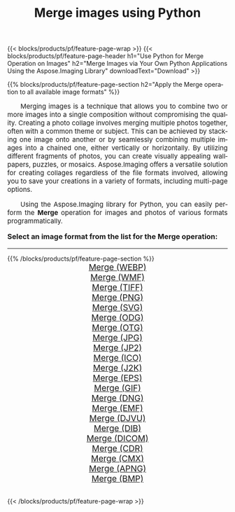 ﻿---
title: Merge images using Python 
weight: 3920
url: /python-net/merge/ 
lang: en
langdirlevel: 2
locales: zh-hans,ja,it,ru,de,es,fr,nl,id,lt,pl,pt,vi,tr,ko,zh-hant,ar,hi,th,sv,cs,uk,he
description: Applying Aspose.Imaging library to Merge images and photos using your own Python applications and server APIs.
---

{{< blocks/products/pf/feature-page-wrap >}}
{{< blocks/products/pf/feature-page-header h1="Use Python for Merge Operation on Images" h2="Merge Images via Your Own Python Applications Using the Aspose.Imaging Library" downloadText="Download" >}}


{{% blocks/products/pf/feature-page-section  h2="Apply the Merge operation to all available image formats" %}}
<p align="justify" style="text-indent:2em;font-size:15px;">
Merging images is a technique that allows you to combine two or more images into a single composition without compromising the quality. Creating a photo collage involves merging multiple photos together, often with a common theme or subject. This can be achieved by stacking one image onto another or by seamlessly combining multiple images into a chained one, either vertically or horizontally. By utilizing different fragments of photos, you can create visually appealing wallpapers, puzzles, or mosaics. Aspose.Imaging offers a versatile solution for creating collages regardless of the file formats involved, allowing you to save your creations in a variety of formats, including multi-page options.
</p>
<p align="justify" style="text-indent:2em;font-size:15px;">
Using the Aspose.Imaging library for Python, you can easily perform the <b>Merge</b> operation for images and photos of various formats programmatically.
</p>
<h3 style="margin-top:16px;">
Select an image format from the list for the Merge operation:
</h3>
<hr/>
{{% /blocks/products/pf/feature-page-section %}}
<div class="container-fluid productfamilypage bg-gray">
    <div class="convertypes bg-gray agp-content section">
        <div class="container">
		<div class="row other-converters" style="gap: 10px;font-size: 19px;text-align:center;">
		    <div class='col-md-3 other-converter remove-lp remove-rp'><a href="/imaging/python-net/merge/webp/" style="padding:15px;">Merge (WEBP)</a></div><div class='col-md-3 other-converter remove-lp remove-rp'><a href="/imaging/python-net/merge/wmf/" style="padding:15px;">Merge (WMF)</a></div><div class='col-md-3 other-converter remove-lp remove-rp'><a href="/imaging/python-net/merge/tiff/" style="padding:15px;">Merge (TIFF)</a></div><div class='col-md-3 other-converter remove-lp remove-rp'><a href="/imaging/python-net/merge/png/" style="padding:15px;">Merge (PNG)</a></div><div class='col-md-3 other-converter remove-lp remove-rp'><a href="/imaging/python-net/merge/svg/" style="padding:15px;">Merge (SVG)</a></div><div class='col-md-3 other-converter remove-lp remove-rp'><a href="/imaging/python-net/merge/odg/" style="padding:15px;">Merge (ODG)</a></div><div class='col-md-3 other-converter remove-lp remove-rp'><a href="/imaging/python-net/merge/otg/" style="padding:15px;">Merge (OTG)</a></div><div class='col-md-3 other-converter remove-lp remove-rp'><a href="/imaging/python-net/merge/jpg/" style="padding:15px;">Merge (JPG)</a></div><div class='col-md-3 other-converter remove-lp remove-rp'><a href="/imaging/python-net/merge/jp2/" style="padding:15px;">Merge (JP2)</a></div><div class='col-md-3 other-converter remove-lp remove-rp'><a href="/imaging/python-net/merge/ico/" style="padding:15px;">Merge (ICO)</a></div><div class='col-md-3 other-converter remove-lp remove-rp'><a href="/imaging/python-net/merge/j2k/" style="padding:15px;">Merge (J2K)</a></div><div class='col-md-3 other-converter remove-lp remove-rp'><a href="/imaging/python-net/merge/eps/" style="padding:15px;">Merge (EPS)</a></div><div class='col-md-3 other-converter remove-lp remove-rp'><a href="/imaging/python-net/merge/gif/" style="padding:15px;">Merge (GIF)</a></div><div class='col-md-3 other-converter remove-lp remove-rp'><a href="/imaging/python-net/merge/dng/" style="padding:15px;">Merge (DNG)</a></div><div class='col-md-3 other-converter remove-lp remove-rp'><a href="/imaging/python-net/merge/emf/" style="padding:15px;">Merge (EMF)</a></div><div class='col-md-3 other-converter remove-lp remove-rp'><a href="/imaging/python-net/merge/djvu/" style="padding:15px;">Merge (DJVU)</a></div><div class='col-md-3 other-converter remove-lp remove-rp'><a href="/imaging/python-net/merge/dib/" style="padding:15px;">Merge (DIB)</a></div><div class='col-md-3 other-converter remove-lp remove-rp'><a href="/imaging/python-net/merge/dicom/" style="padding:15px;">Merge (DICOM)</a></div><div class='col-md-3 other-converter remove-lp remove-rp'><a href="/imaging/python-net/merge/cdr/" style="padding:15px;">Merge (CDR)</a></div><div class='col-md-3 other-converter remove-lp remove-rp'><a href="/imaging/python-net/merge/cmx/" style="padding:15px;">Merge (CMX)</a></div><div class='col-md-3 other-converter remove-lp remove-rp'><a href="/imaging/python-net/merge/apng/" style="padding:15px;">Merge (APNG)</a></div><div class='col-md-3 other-converter remove-lp remove-rp'><a href="/imaging/python-net/merge/bmp/" style="padding:15px;">Merge (BMP)</a></div>
                </div>
        </div>
    </div>
</div>
<br/>

{{< /blocks/products/pf/feature-page-wrap >}}
